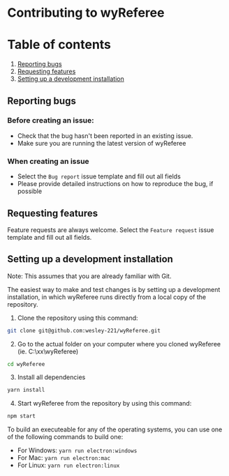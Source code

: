 # Contributing to wyReferee

# Table of contents
1. [Reporting bugs](reporting-bugs)
2. [Requesting features](#requesting-features)
3. [Setting up a development installation](#setting-up-a-development-installation)

## Reporting bugs

### Before creating an issue:
- Check that the bug hasn't been reported in an existing issue. 
- Make sure you are running the latest version of wyReferee

### When creating an issue
- Select the `Bug report` issue template and fill out all fields
- Please provide detailed instructions on how to reproduce the bug, if possible

## Requesting features
Feature requests are always welcome. Select the `Feature request` issue template and fill out all fields.

## Setting up a development installation
Note: This assumes that you are already familiar with Git.

The easiest way to make and test changes is by setting up a development installation, in which wyReferee runs directly from a local copy of the repository.

1. Clone the repository using this command:
```bash
git clone git@github.com:wesley-221/wyReferee.git
```
2. Go to the actual folder on your computer where you cloned wyReferee (ie. C:\xx\wyReferee\)
```bash
cd wyReferee
```
3. Install all dependencies
```bash
yarn install
```
4. Start wyReferee from the repository by using this command:
```bash
npm start
```

To build an executeable for any of the operating systems, you can use one of the following commands to build one:
- For Windows: `yarn run electron:windows`
- For Mac: `yarn run electron:mac`
- For Linux: `yarn run electron:linux`
